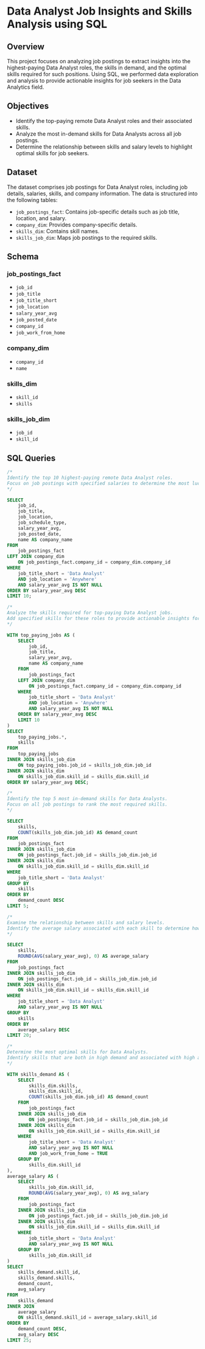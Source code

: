 # Data Analyst Job Insights and Skills Analysis using SQL  

## Overview  
This project focuses on analyzing job postings to extract insights into the highest-paying Data Analyst roles, the skills in demand, and the optimal skills required for such positions. Using SQL, we performed data exploration and analysis to provide actionable insights for job seekers in the Data Analytics field.  

## Objectives  

- Identify the top-paying remote Data Analyst roles and their associated skills.  
- Analyze the most in-demand skills for Data Analysts across all job postings.  
- Determine the relationship between skills and salary levels to highlight optimal skills for job seekers.  

## Dataset  

The dataset comprises job postings for Data Analyst roles, including job details, salaries, skills, and company information. The data is structured into the following tables:  
- `job_postings_fact`: Contains job-specific details such as job title, location, and salary.  
- `company_dim`: Provides company-specific details.  
- `skills_dim`: Contains skill names.  
- `skills_job_dim`: Maps job postings to the required skills.  

## Schema  

### job_postings_fact  
- `job_id`  
- `job_title`  
- `job_title_short`  
- `job_location`  
- `salary_year_avg`  
- `job_posted_date`  
- `company_id`  
- `job_work_from_home`  

### company_dim  
- `company_id`  
- `name`  

### skills_dim  
- `skill_id`  
- `skills`  

### skills_job_dim  
- `job_id`  
- `skill_id`  

## SQL Queries  

```sql
/* 
Identify the top 10 highest-paying remote Data Analyst roles.
Focus on job postings with specified salaries to determine the most lucrative roles.
*/

SELECT 
    job_id,
    job_title,
    job_location,
    job_schedule_type,
    salary_year_avg,
    job_posted_date,
    name AS company_name
FROM 
    job_postings_fact
LEFT JOIN company_dim 
    ON job_postings_fact.company_id = company_dim.company_id
WHERE 
    job_title_short = 'Data Analyst'
    AND job_location = 'Anywhere' 
    AND salary_year_avg IS NOT NULL 
ORDER BY salary_year_avg DESC
LIMIT 10;

/* 
Analyze the skills required for top-paying Data Analyst jobs.
Add specified skills for these roles to provide actionable insights for job seekers.
*/

WITH top_paying_jobs AS (
    SELECT 
        job_id,
        job_title,
        salary_year_avg,
        name AS company_name
    FROM 
        job_postings_fact
    LEFT JOIN company_dim 
        ON job_postings_fact.company_id = company_dim.company_id
    WHERE 
        job_title_short = 'Data Analyst'
        AND job_location = 'Anywhere' 
        AND salary_year_avg IS NOT NULL 
    ORDER BY salary_year_avg DESC
    LIMIT 10
)
SELECT  
    top_paying_jobs.*,
    skills  
FROM 
    top_paying_jobs   
INNER JOIN skills_job_dim 
    ON top_paying_jobs.job_id = skills_job_dim.job_id
INNER JOIN skills_dim 
    ON skills_job_dim.skill_id = skills_dim.skill_id
ORDER BY salary_year_avg DESC;

/* 
Identify the top 5 most in-demand skills for Data Analysts.
Focus on all job postings to rank the most required skills. 
*/

SELECT 
    skills,
    COUNT(skills_job_dim.job_id) AS demand_count
FROM 
    job_postings_fact 
INNER JOIN skills_job_dim 
    ON job_postings_fact.job_id = skills_job_dim.job_id
INNER JOIN skills_dim 
    ON skills_job_dim.skill_id = skills_dim.skill_id
WHERE 
    job_title_short = 'Data Analyst'
GROUP BY 
    skills 
ORDER BY 
    demand_count DESC
LIMIT 5;

/* 
Examine the relationship between skills and salary levels.
Identify the average salary associated with each skill to determine how different skills impact earnings.
*/

SELECT 
    skills,
    ROUND(AVG(salary_year_avg), 0) AS average_salary
FROM 
    job_postings_fact 
INNER JOIN skills_job_dim 
    ON job_postings_fact.job_id = skills_job_dim.job_id
INNER JOIN skills_dim 
    ON skills_job_dim.skill_id = skills_dim.skill_id
WHERE 
    job_title_short = 'Data Analyst' 
    AND salary_year_avg IS NOT NULL
GROUP BY 
    skills
ORDER BY 
    average_salary DESC
LIMIT 20;

/* 
Determine the most optimal skills for Data Analysts.
Identify skills that are both in high demand and associated with high average salaries.
*/

WITH skills_demand AS (
    SELECT 
        skills_dim.skills,
        skills_dim.skill_id,
        COUNT(skills_job_dim.job_id) AS demand_count
    FROM 
        job_postings_fact 
    INNER JOIN skills_job_dim 
        ON job_postings_fact.job_id = skills_job_dim.job_id
    INNER JOIN skills_dim 
        ON skills_job_dim.skill_id = skills_dim.skill_id
    WHERE 
        job_title_short = 'Data Analyst' 
        AND salary_year_avg IS NOT NULL 
        AND job_work_from_home = TRUE
    GROUP BY 
        skills_dim.skill_id 
), 
average_salary AS (
    SELECT 
        skills_job_dim.skill_id,
        ROUND(AVG(salary_year_avg), 0) AS avg_salary
    FROM 
        job_postings_fact 
    INNER JOIN skills_job_dim 
        ON job_postings_fact.job_id = skills_job_dim.job_id
    INNER JOIN skills_dim 
        ON skills_job_dim.skill_id = skills_dim.skill_id
    WHERE 
        job_title_short = 'Data Analyst' 
        AND salary_year_avg IS NOT NULL
    GROUP BY 
        skills_job_dim.skill_id
)
SELECT 
    skills_demand.skill_id,
    skills_demand.skills,
    demand_count,
    avg_salary
FROM 
    skills_demand
INNER JOIN 
    average_salary 
    ON skills_demand.skill_id = average_salary.skill_id
ORDER BY 
    demand_count DESC, 
    avg_salary DESC
LIMIT 25;
